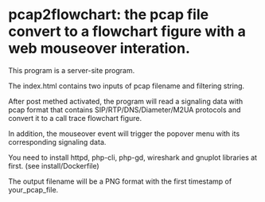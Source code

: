 # pcap2flowchart: the pcap file convert to a flowchart figure with a web mouseover interation.
This program is a server-site program.

The index.html contains two inputs of pcap filename and filtering string.

After post methed activated, the program will read a signaling data with pcap format that contains SIP/RTP/DNS/Diameter/M2UA protocols and convert it to a call trace flowchart figure.

In addition, the mouseover event will trigger the popover menu with its corresponding signaling data.

You need to install httpd, php-cli, php-gd, wireshark and gnuplot libraries at first. (see install/Dockerfile)

The output filename will be a PNG format with the first timestamp of your_pcap_file.

